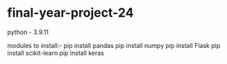 # final-year-project-24
python - 3.9.11

modules to install:-
pip install pandas
pip install numpy
pip install Flask
pip install scikit-learn
pip install keras
